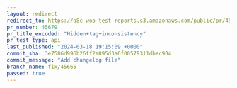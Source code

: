 ```yaml
---
layout: redirect
redirect_to: https://a8c-woo-test-reports.s3.amazonaws.com/public/pr/45679/api/index.html
pr_number: 45679
pr_title_encoded: "Hidden+tag+inconsistency"
pr_test_type: api
last_published: "2024-03-18 19:15:09 +0000"
commit_sha: 3e7586d996b26ff2a895d3a6f00579311dbec904
commit_message: "Add changelog file"
branch_name: fix/45665
passed: true
---
```

